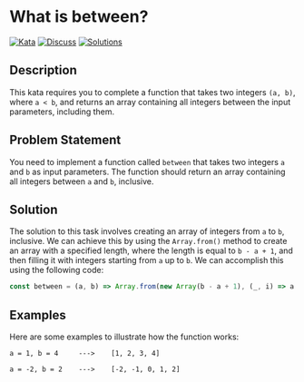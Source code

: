 # What is between?

[![Kata](https://img.shields.io/badge/Kata-What%20is%20between%3F-blue)](https://www.codewars.com/kata/55ecd718f46fba02e5000029/)
[![Discuss](https://img.shields.io/badge/Discuss-What%20is%20between%3F-green)](https://www.codewars.com/kata/55ecd718f46fba02e5000029/discuss)
[![Solutions](https://img.shields.io/badge/Solutions-What%20is%20between%3F-red)](https://www.codewars.com/kata/55ecd718f46fba02e5000029/solutions)

## Description

This kata requires you to complete a function that takes two integers `(a, b)`, where `a < b`, and returns an array containing all integers between the input parameters, including them.

## Problem Statement

You need to implement a function called `between` that takes two integers `a` and `b` as input parameters. The function should return an array containing all integers between `a` and `b`, inclusive.

## Solution

The solution to this task involves creating an array of integers from `a` to `b`, inclusive. We can achieve this by using the `Array.from()` method to create an array with a specified length, where the length is equal to `b - a + 1`, and then filling it with integers starting from `a` up to `b`. We can accomplish this using the following code:

```javascript
const between = (a, b) => Array.from(new Array(b - a + 1), (_, i) => a + i)
```

## Examples

Here are some examples to illustrate how the function works:

```
a = 1, b = 4     --->    [1, 2, 3, 4]

a = -2, b = 2    --->    [-2, -1, 0, 1, 2]
```
